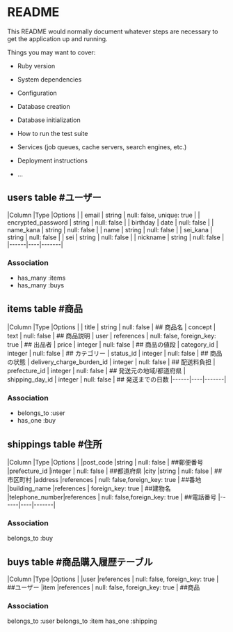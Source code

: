 # README

This README would normally document whatever steps are necessary to get the
application up and running.

Things you may want to cover:

* Ruby version

* System dependencies

* Configuration

* Database creation

* Database initialization

* How to run the test suite

* Services (job queues, cache servers, search engines, etc.)

* Deployment instructions

* ...


## users table #ユーザー
|Column              |Type                 |Options                    |
| email              | string              | null: false, unique: true |
| encrypted_password | string              | null: false               |
| birthday           | date                | null: false               |
| name_kana          | string              | null: false               |
| name               | string              | null: false               |
| sei_kana           | string              | null: false               |
| sei                | string              | null: false               |
| nickname           | string              | null: false               |
|------|----|-------|

### Association
* has_many :items
* has_many :buys


## items table #商品
|Column                               |Type        |Options                         |
| title                               | string     | null: false                    | ## 商品名
| concept                             | text       | null: false                    | ## 商品説明
| user                                | references | null: false, foreign_key: true | ## 出品者
| price                               | integer    | null: false                    | ## 商品の値段
| category_id                         | integer    | null: false                    | ## カテゴリー
| status_id                           | integer    | null: false                    | ## 商品の状態
| delivery_charge_burden_id           | integer    | null: false                    | ## 配送料負担
| prefecture_id                       | integer    | null: false                    | ## 発送元の地域/都道府県
| shipping_day_id                     | integer    | null: false                    | ## 発送までの日数
|------|----|-------|
### Association
- belongs_to :user
- has_one :buy

## shippings table #住所
|Column          |Type       |Options        |
|post_code       |string     | null: false   | ##郵便番号
|prefecture_id   |integer    | null: false   | ##都道府県
|city            |string     | null: false   | ##市区町村
|address         |references     | null: false,foreign_key: true  | ##番地
|building_name   |references     | foreign_key: true      | ##建物名
|telephone_number|references     | null: false,foreign_key: true  | ##電話番号
|------|----|-------|
### Association
belongs_to :buy

## buys table #商品購入履歴テーブル
|Column          |Type          |Options                         |
|user            |references    | null: false, foreign_key: true | ##ユーザー
|item            |references    | null: false, foreign_key: true | ##商品
### Association

belongs_to :user
belongs_to :item
has_one :shipping